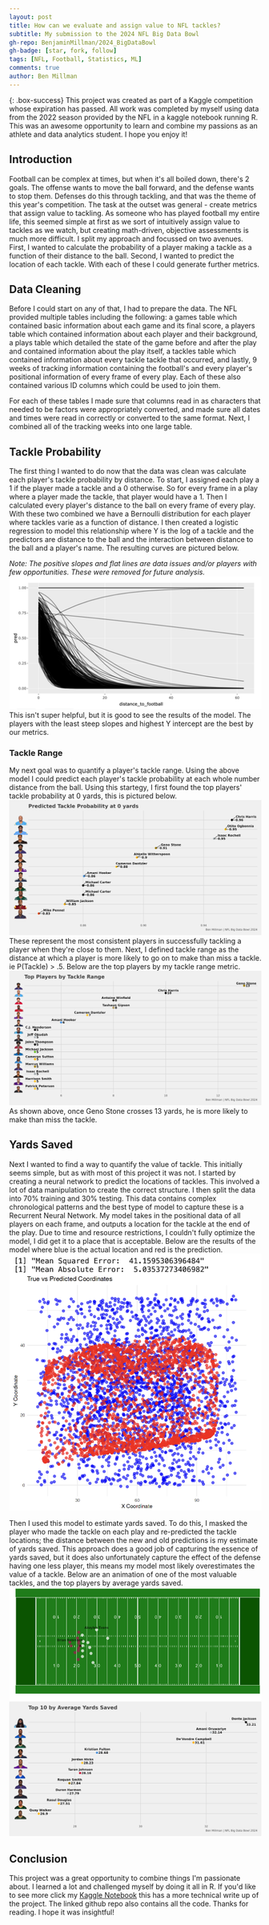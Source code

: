 ```yaml
---
layout: post
title: How can we evaluate and assign value to NFL tackles?
subtitle: My submission to the 2024 NFL Big Data Bowl 
gh-repo: BenjaminMillman/2024_BigDataBowl
gh-badge: [star, fork, follow]
tags: [NFL, Football, Statistics, ML]
comments: true
author: Ben Millman
---
```


{: .box-success}
This project was created as part of a Kaggle competition whose expiration has passed. All work was completed by myself using data from the 2022 season provided by the NFL in a kaggle notebook running R. This was an awesome opportunity to learn and combine my passions as an athlete and data analytics student. I hope you enjoy it!

## Introduction
Football can be complex at times, but when it's all boiled down, there's 2 goals. The offense wants to move the ball forward, and the defense wants to stop them. Defenses do this through tackling, and that was the theme of this year's competition.  The task at the outset was general - create metrics that assign value to tackling. As someone who has played football my entire life, this seemed simple at first as we sort of intuitively assign value to tackles as we watch, but creating math-driven, objective assessments is much more difficult. I split my approach and focussed on two avenues. First, I wanted to calculate the probability of a player making a tackle as a function of their distance to the ball. Second, I wanted to predict the location of each tackle. With each of these I could generate further metrics. 

## Data Cleaning
Before I could start on any of that, I had to prepare the data. The NFL provided multiple tables including the following: a games table which contained basic information about each game and its final score, a players table which contained information about each player and their background, a plays table which detailed the state of the game before and after the play and contained information about the play itself, a tackles table which contained information about every tackle tackle that occurred, and lastly, 9 weeks of tracking information containing the football's and every player's positional information of every frame of every play. Each of these also contained various ID columns which could be used to join them. 

For each of these tables I made sure that columns read in as characters that needed to be factors were appropriately converted, and made sure all dates and times were read in correctly or converted to the same format. Next, I combined all of the tracking weeks into one large table. 

## Tackle Probability
The first thing I wanted to do now that the data was clean was calculate each player's tackle probability by distance. To start, I assigned each play a 1 if the player made a tackle and a 0 otherwise. So for every frame in a play where a player made the tackle, that player would have a 1. Then I calculated every player's distance to the ball on every frame of every play. With these two combined we have a Bernoulli distribution for each player where tackles varie as a function of distance. I then created a logistic regression to model this relationship where Y is the log of a tackle and the predictors are distance to the ball and the interaction between distance to the ball and a player's name. The resulting curves are pictured below. 

*Note: The positive slopes and flat lines are data issues and/or players with few opportunities. These were removed for future analysis.*
![Tackle Curves](https://raw.githubusercontent.com/BenjaminMillman/2024_BigDataBowl/main/Screen%20Shot%202024-01-08%20at%202.39.22%20PM.png)
This isn't super helpful, but it is good to see the results of the model. The players with the least steep slopes and highest Y intercept are the best by our metrics. 

### Tackle Range
My next goal was to quantify a player's tackle range. Using the above model I could predict each player's tackle probability at each whole number distance from the ball. Using this startegy, I first found the top players' tackle probability at 0 yards, this is pictured below. 
![Top Tacklers at 0](https://raw.githubusercontent.com/BenjaminMillman/2024_BigDataBowl/main/top15at0.jpg)
These represent the most consistent players in successfully tackling a player when they're close to them.
Next,  I defined tackle range as the distance at which a player is more likely to go on to make than miss a tackle. ie P(Tackle) > .5. Below are the top players by my tackle range metric. 
![Top Tackle Range](https://raw.githubusercontent.com/BenjaminMillman/2024_BigDataBowl/main/range_plot.jpg)
As shown above, once Geno Stone crosses 13 yards, he is more likely to make than miss the tackle. 

## Yards Saved
Next I wanted to find a way to quantify the value of tackle. This initially seems simple, but as with most of this project it was not. I started by creating a neural network to predict the locations of tackles. This involved a lot of data manipulation to create the correct structure. I then split the data into 70% training and 30% testing. This data contains complex chronological patterns and the best type of model to capture these is a Recurrent Neural Network. My model takes in the positional data of all players on each frame, and outputs a location for the tackle at the end of the play. Due to time and resource restrictions, I couldn't fully optimize the model, I did get it to a place that is acceptable. Below are the results of the model where blue is the actual location and red is the prediction. 
![Model Results](https://raw.githubusercontent.com/BenjaminMillman/2024_BigDataBowl/main/Screen%20Shot%202024-01-08%20at%202.57.46%20AM.png)

Then I used this model to estimate yards saved. To do this, I masked the player who made the tackle on each play and re-predicted the tackle locations; the distance between the new and old predictions is my estimate of yards saved. This approach does a good job of capturing the essence of yards saved, but it does also unfortunately capture the effect of the defense having one less player, this means my model most likely overestimates the value of a tackle. Below are an animation of one of the most valuable tackles, and the top players by average yards saved. 
![MVT](https://raw.githubusercontent.com/BenjaminMillman/2024_BigDataBowl/main/MVT2.gif)
![Top Yards Saved](https://raw.githubusercontent.com/BenjaminMillman/2024_BigDataBowl/main/top_yards_saved.jpg)

## Conclusion 
This project was a great opportunity to combine things I'm passionate about. I learned a lot and challenged myself by doing it all in R. If you'd like to see more click my [Kaggle Notebook](https://www.kaggle.com/code/bmailman/a-statistical-analysis-on-tackling-in-r) this has a more technical write up of the project. The linked github repo also contains all the code. Thanks for reading. I hope it was insightful!


